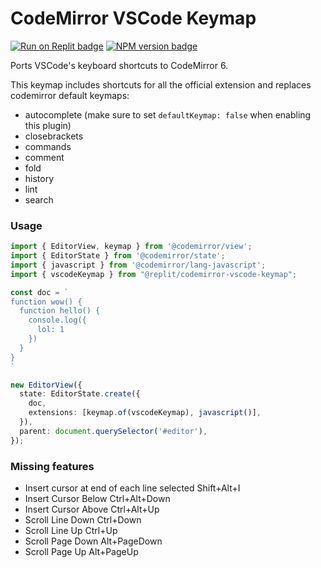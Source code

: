 # CodeMirror VSCode Keymap

<span><a href="https://replit.com/@util/CodeMirror-VSCode-Keymap" title="Run on Replit badge"><img src="https://replit.com/badge/github/replit/codemirror-indentation-markers" alt="Run on Replit badge" /></a></span>
<span><a href="https://www.npmjs.com/package/@replit/codemirror-vscode-keymap" title="NPM version badge"><img src="https://img.shields.io/npm/v/@replit/codemirror-vscode-keymap?color=blue" alt="NPM version badge" /></a></span>

Ports VSCode's keyboard shortcuts to CodeMirror 6.

This keymap includes shortcuts for all the official extension and replaces codemirror default keymaps:
- autocomplete (make sure to set `defaultKeymap: false` when enabling this plugin)
- closebrackets
- commands
- comment
- fold
- history
- lint
- search

### Usage
```ts
import { EditorView, keymap } from '@codemirror/view';
import { EditorState } from '@codemirror/state';
import { javascript } from '@codemirror/lang-javascript';
import { vscodeKeymap } from "@replit/codemirror-vscode-keymap";

const doc = `
function wow() {
  function hello() {
    console.log({
      lol: 1
    })
  }
}
`

new EditorView({
  state: EditorState.create({
    doc,
    extensions: [keymap.of(vscodeKeymap), javascript()],
  }),
  parent: document.querySelector('#editor'),
});
```

### Missing features
- Insert cursor at end of each line selected Shift+Alt+I
- Insert Cursor Below Ctrl+Alt+Down
- Insert Cursor Above Ctrl+Alt+Up
- Scroll Line Down	Ctrl+Down
- Scroll Line Up	Ctrl+Up
- Scroll Page Down	Alt+PageDown
- Scroll Page Up	Alt+PageUp

